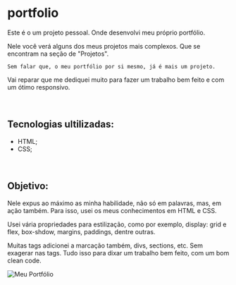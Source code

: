 # portfolio

Este é o um projeto pessoal. Onde desenvolvi meu próprio portfólio.

Nele você verá alguns dos meus projetos mais complexos. Que se encontram na seção de "Projetos". 

```
Sem falar que, o meu portfólio por si mesmo, já é mais um projeto.
```

Vai reparar que me dediquei muito para fazer um trabalho bem feito e com um ótimo responsivo.
<br><br><br>

## Tecnologias ultilizadas:
- HTML;
- CSS;
<br><br><br>

## Objetivo:

Nele expus ao máximo as minha habilidade, não só em palavras, mas, em ação também. Para isso, usei os meus conhecimentos em HTML e CSS. 

Usei vária propriedades para estilização, como por exemplo, display: grid e flex, box-shdow, margins, paddings, dentre outras.

Muitas tags adicionei a marcação também, divs, sections, etc. Sem exagerar nas tags. Tudo isso para dixar um trabalho bem feito, com um bom clean code.




<img src="./src/images/meu-portfolio-concluido.gif" alt="Meu Portfólio">